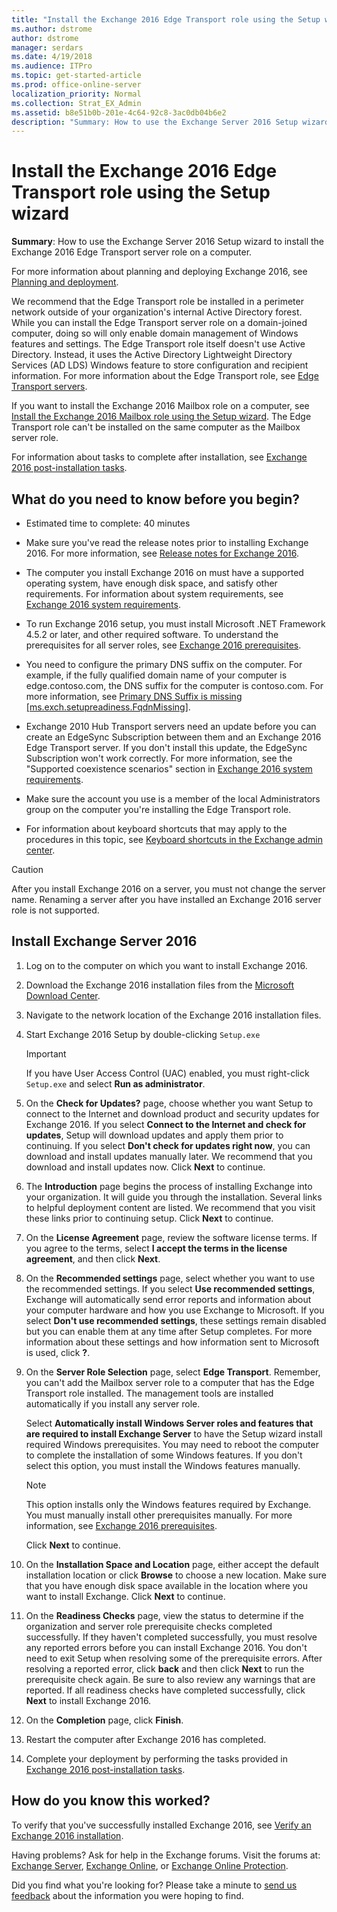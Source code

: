 ```yaml
---
title: "Install the Exchange 2016 Edge Transport role using the Setup wizard"
ms.author: dstrome
author: dstrome
manager: serdars
ms.date: 4/19/2018
ms.audience: ITPro
ms.topic: get-started-article
ms.prod: office-online-server
localization_priority: Normal
ms.collection: Strat_EX_Admin
ms.assetid: b8e51b0b-201e-4c64-92c8-3ac0db04b6e2
description: "Summary: How to use the Exchange Server 2016 Setup wizard to install the Exchange 2016 Edge Transport server role on a computer."
---
```


# Install the Exchange 2016 Edge Transport role using the Setup wizard

 **Summary**: How to use the Exchange Server 2016 Setup wizard to install the Exchange 2016 Edge Transport server role on a computer.
  
For more information about planning and deploying Exchange 2016, see [Planning and deployment](../../plan-and-deploy/plan-and-deploy.md).
  
We recommend that the Edge Transport role be installed in a perimeter network outside of your organization's internal Active Directory forest. While you can install the Edge Transport server role on a domain-joined computer, doing so will only enable domain management of Windows features and settings. The Edge Transport role itself doesn't use Active Directory. Instead, it uses the Active Directory Lightweight Directory Services (AD LDS) Windows feature to store configuration and recipient information. For more information about the Edge Transport role, see [Edge Transport servers](../../architecture/edge-transport-servers/edge-transport-servers.md).
  
If you want to install the Exchange 2016 Mailbox role on a computer, see [Install the Exchange 2016 Mailbox role using the Setup wizard](install-mailbox-role-using-setup-wizard.md). The Edge Transport role can't be installed on the same computer as the Mailbox server role.
  
For information about tasks to complete after installation, see [Exchange 2016 post-installation tasks](../../plan-and-deploy/post-installation-tasks/post-installation-tasks.md).
  
## What do you need to know before you begin?

- Estimated time to complete: 40 minutes
    
- Make sure you've read the release notes prior to installing Exchange 2016. For more information, see [Release notes for Exchange 2016](../../release-notes.md).
    
- The computer you install Exchange 2016 on must have a supported operating system, have enough disk space, and satisfy other requirements. For information about system requirements, see [Exchange 2016 system requirements](../../plan-and-deploy/system-requirements.md).
    
- To run Exchange 2016 setup, you must install Microsoft .NET Framework 4.5.2 or later, and other required software. To understand the prerequisites for all server roles, see [Exchange 2016 prerequisites](../../plan-and-deploy/prerequisites.md).
    
- You need to configure the primary DNS suffix on the computer. For example, if the fully qualified domain name of your computer is edge.contoso.com, the DNS suffix for the computer is contoso.com. For more information, see [Primary DNS Suffix is missing [ms.exch.setupreadiness.FqdnMissing]](../../plan-and-deploy/deployment-reference/ms-exch-setupreadiness-fqdnmissing.md).
    
-  Exchange 2010 Hub Transport servers need an update before you can create an EdgeSync Subscription between them and an Exchange 2016 Edge Transport server. If you don't install this update, the EdgeSync Subscription won't work correctly. For more information, see the "Supported coexistence scenarios" section in [Exchange 2016 system requirements](../../plan-and-deploy/system-requirements.md).
    
- Make sure the account you use is a member of the local Administrators group on the computer you're installing the Edge Transport role.
    
- For information about keyboard shortcuts that may apply to the procedures in this topic, see [Keyboard shortcuts in the Exchange admin center](../../about-documentation/keyboard-shortcuts-in-eac.md).
    
> [!CAUTION]
> After you install Exchange 2016 on a server, you must not change the server name. Renaming a server after you have installed an Exchange 2016 server role is not supported. 
  
## Install Exchange Server 2016

1. Log on to the computer on which you want to install Exchange 2016.
    
2. Download the Exchange 2016 installation files from the [Microsoft Download Center](https://go.microsoft.com/fwlink/p/?LinkId=627251).
    
3. Navigate to the network location of the Exchange 2016 installation files.
    
4. Start Exchange 2016 Setup by double-clicking  `Setup.exe`
    
    > [!IMPORTANT]
    > If you have User Access Control (UAC) enabled, you must right-click  `Setup.exe` and select **Run as administrator**. 
  
5. On the **Check for Updates?** page, choose whether you want Setup to connect to the Internet and download product and security updates for Exchange 2016. If you select **Connect to the Internet and check for updates**, Setup will download updates and apply them prior to continuing. If you select **Don't check for updates right now**, you can download and install updates manually later. We recommend that you download and install updates now. Click **Next** to continue. 
    
6. The **Introduction** page begins the process of installing Exchange into your organization. It will guide you through the installation. Several links to helpful deployment content are listed. We recommend that you visit these links prior to continuing setup. Click **Next** to continue. 
    
7. On the **License Agreement** page, review the software license terms. If you agree to the terms, select **I accept the terms in the license agreement**, and then click **Next**.
    
8. On the **Recommended settings** page, select whether you want to use the recommended settings. If you select **Use recommended settings**, Exchange will automatically send error reports and information about your computer hardware and how you use Exchange to Microsoft. If you select **Don't use recommended settings**, these settings remain disabled but you can enable them at any time after Setup completes. For more information about these settings and how information sent to Microsoft is used, click **?**.
    
9. On the **Server Role Selection** page, select **Edge Transport**. Remember, you can't add the Mailbox server role to a computer that has the Edge Transport role installed. The management tools are installed automatically if you install any server role.
    
    Select **Automatically install Windows Server roles and features that are required to install Exchange Server** to have the Setup wizard install required Windows prerequisites. You may need to reboot the computer to complete the installation of some Windows features. If you don't select this option, you must install the Windows features manually. 
    
    > [!NOTE]
    > This option installs only the Windows features required by Exchange. You must manually install other prerequisites manually. For more information, see [Exchange 2016 prerequisites](../../plan-and-deploy/prerequisites.md). 
  
    Click **Next** to continue. 
    
10. On the **Installation Space and Location** page, either accept the default installation location or click **Browse** to choose a new location. Make sure that you have enough disk space available in the location where you want to install Exchange. Click **Next** to continue. 
    
11. On the **Readiness Checks** page, view the status to determine if the organization and server role prerequisite checks completed successfully. If they haven't completed successfully, you must resolve any reported errors before you can install Exchange 2016. You don't need to exit Setup when resolving some of the prerequisite errors. After resolving a reported error, click **back** and then click **Next** to run the prerequisite check again. Be sure to also review any warnings that are reported. If all readiness checks have completed successfully, click **Next** to install Exchange 2016. 
    
12. On the **Completion** page, click **Finish**.
    
13. Restart the computer after Exchange 2016 has completed.
    
14. Complete your deployment by performing the tasks provided in [Exchange 2016 post-installation tasks](../../plan-and-deploy/post-installation-tasks/post-installation-tasks.md).
    
## How do you know this worked?

To verify that you've successfully installed Exchange 2016, see [Verify an Exchange 2016 installation](../../plan-and-deploy/post-installation-tasks/verify-installation.md).
  
Having problems? Ask for help in the Exchange forums. Visit the forums at: [Exchange Server](https://go.microsoft.com/fwlink/p/?linkId=60612), [Exchange Online](https://go.microsoft.com/fwlink/p/?linkId=267542), or [Exchange Online Protection](https://go.microsoft.com/fwlink/p/?linkId=285351).
  
Did you find what you're looking for? Please take a minute to [send us feedback](mailto:ExchangeHelpFeedback@microsoft.com&amp;subject=Exchange%202016%20help%20feedback&amp;Body=Thanks%20for%20taking%20the%20time%20to%20send%20us%20feedback!%20We%20strive%20to%20respond%20to%20every%20message%20we%20receive,%20even%20though%20it%20might%20take%20us%20a%20while.%20Let%20us%20know%20what%20you%20think%20about%20Exchange%20content:%20What%20are%20we%20doing%20right%3F%20How%20can%20we%20make%20help%20better%3F%0APlease%20note%20that%20we're%20unable%20to%20respond%20to%20requests%20for%20support%20submitted%20via%20this%20email%20address.%20If%20you%20need%20help,%20please%20contact%20Exchange%20Server%20support%20at%20http://go.microsoft.com/fwlink/p/%3FLinkId=402506.%0AThanks!%0AThe%20Exchange%20Server%20Content%20Publishing%20team) about the information you were hoping to find. 
  

